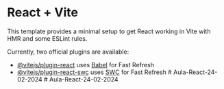# React + Vite

This template provides a minimal setup to get React working in Vite with HMR and some ESLint rules.

Currently, two official plugins are available:

- [@vitejs/plugin-react](https://github.com/vitejs/vite-plugin-react/blob/main/packages/plugin-react/README.md) uses [Babel](https://babeljs.io/) for Fast Refresh
- [@vitejs/plugin-react-swc](https://github.com/vitejs/vite-plugin-react-swc) uses [SWC](https://swc.rs/) for Fast Refresh
#   A u l a - R e a c t - 2 4 - 0 2 - 2 0 2 4  
 #   A u l a - R e a c t - 2 4 - 0 2 - 2 0 2 4  
 
